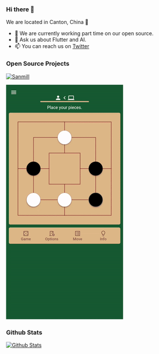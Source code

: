 ### Hi there 👋

We are located in Canton, China 🌆

- 🔭 We are currently working part time on our open source.
- 💬 Ask us about Flutter and AI.
- 📫 You can reach us on [Twitter](https://twitter.com/CalcitemStudio)

### Open Source Projects

[![Sanmill](https://github-readme-stats.vercel.app/api/pin/?username=calcitem&repo=Sanmill)](https://github.com/calcitem/Sanmill)

![image](Sanmill/res/sanmill.gif)

### Github Stats

[![Github Stats](https://github-readme-stats.vercel.app/api?username=calcitem&count_private=true&theme=default&show_icons=true)](https://github.com/calcitem)
